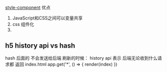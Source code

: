 ## 

[style-component](https://www.jianshu.com/p/27788be90605)
优点
1. JavaScript和CSS之间可以变量共享
2. css 组件化
3. 

## h5 history api vs hash 
hash 后面的 不会发送给后端
刷新的时候：
history api 表示
后端无论收到什么请求都 返回 index.html
app.get('*', () => {
  render(index)
})

<script src="/static/a.js" />
publicPath / -> ./
html: index.html static/ 
后续
ip/static/a.js
没有拦截到
location / {
  root /usr/share/nginx/html
}